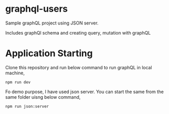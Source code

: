 # graphql-users
Sample graphQL project using JSON server. 

Includes graphQl schema and creating query, mutation with graphQL


# Application Starting

Clone this repository and run below command to run graphQL in local machine,

    npm run dev

Fo demo purpose, I have used json server. You can start the same from the same folder uisng below command,

    npm run json:server 
 



